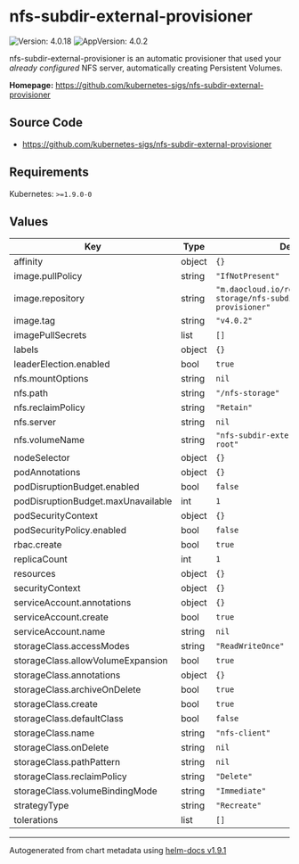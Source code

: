 # nfs-subdir-external-provisioner

![Version: 4.0.18](https://img.shields.io/badge/Version-4.0.18-informational?style=flat-square) ![AppVersion: 4.0.2](https://img.shields.io/badge/AppVersion-4.0.2-informational?style=flat-square)

nfs-subdir-external-provisioner is an automatic provisioner that used your *already configured* NFS server, automatically creating Persistent Volumes.

**Homepage:** <https://github.com/kubernetes-sigs/nfs-subdir-external-provisioner>

## Source Code

* <https://github.com/kubernetes-sigs/nfs-subdir-external-provisioner>

## Requirements

Kubernetes: `>=1.9.0-0`

## Values

| Key | Type | Default | Description |
|-----|------|---------|-------------|
| affinity | object | `{}` |  |
| image.pullPolicy | string | `"IfNotPresent"` |  |
| image.repository | string | `"m.daocloud.io/registry.k8s.io/sig-storage/nfs-subdir-external-provisioner"` |  |
| image.tag | string | `"v4.0.2"` |  |
| imagePullSecrets | list | `[]` |  |
| labels | object | `{}` |  |
| leaderElection.enabled | bool | `true` |  |
| nfs.mountOptions | string | `nil` |  |
| nfs.path | string | `"/nfs-storage"` |  |
| nfs.reclaimPolicy | string | `"Retain"` |  |
| nfs.server | string | `nil` |  |
| nfs.volumeName | string | `"nfs-subdir-external-provisioner-root"` |  |
| nodeSelector | object | `{}` |  |
| podAnnotations | object | `{}` |  |
| podDisruptionBudget.enabled | bool | `false` |  |
| podDisruptionBudget.maxUnavailable | int | `1` |  |
| podSecurityContext | object | `{}` |  |
| podSecurityPolicy.enabled | bool | `false` |  |
| rbac.create | bool | `true` |  |
| replicaCount | int | `1` |  |
| resources | object | `{}` |  |
| securityContext | object | `{}` |  |
| serviceAccount.annotations | object | `{}` |  |
| serviceAccount.create | bool | `true` |  |
| serviceAccount.name | string | `nil` |  |
| storageClass.accessModes | string | `"ReadWriteOnce"` |  |
| storageClass.allowVolumeExpansion | bool | `true` |  |
| storageClass.annotations | object | `{}` |  |
| storageClass.archiveOnDelete | bool | `true` |  |
| storageClass.create | bool | `true` |  |
| storageClass.defaultClass | bool | `false` |  |
| storageClass.name | string | `"nfs-client"` |  |
| storageClass.onDelete | string | `nil` |  |
| storageClass.pathPattern | string | `nil` |  |
| storageClass.reclaimPolicy | string | `"Delete"` |  |
| storageClass.volumeBindingMode | string | `"Immediate"` |  |
| strategyType | string | `"Recreate"` |  |
| tolerations | list | `[]` |  |

----------------------------------------------
Autogenerated from chart metadata using [helm-docs v1.9.1](https://github.com/norwoodj/helm-docs/releases/v1.9.1)

